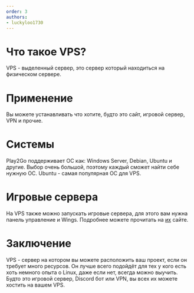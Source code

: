 ```yaml
---
order: 3
authors:
- luckyloo1730
---
```


# Что такое VPS?

VPS - выделенный сервер, это сервер который находиться на физическом сервере.

# Применение

Вы можете устанавливать что хотите, будто это сайт, игровой сервер, VPN и прочие.

# Системы

Play2Go поддерживает ОС как: Windows Server, Debian, Ubuntu и другие. Выбор очень большой, поэтому каждый сможет найти себе нужную ОС. Ubuntu - самая популярная ОС для VPS. 

# Игровые сервера

На VPS также можно запускать игровые сервера, для этого вам нужна панель управление и Wings. Подробнее можете прочитать на [их](https://pterodactyl.io) сайте.

# Заключение

VPS - сервер на котором вы можете расположить ваш проект, если он требует много ресурсов. Он лучше всего подойдёт для тех у кого есть хоть немного опыта о Linux, даже если нет, всегда можно выучить. Будто это игровой сервер, Discord бот или VPN, вы всех их можете хостить на вашем VPS.
